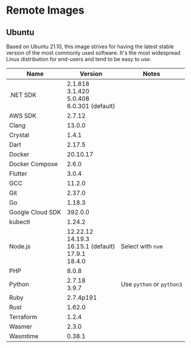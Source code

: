# Remote Images

## Ubuntu

Based on Ubuntu 21.10, this image strives for having the latest stable version of the most commonly used software. It's the most widespread Linux distribution for end-users and tend to be easy to use.

<!-- BEGIN GENERATED SECTION: ubuntu -->

| Name | Version | Notes |
| ---- | ------- | ----- |
| .NET SDK | 2.1.818<br>3.1.420<br>5.0.408<br>6.0.301 (default) |
| AWS SDK | 2.7.12 |
| Clang | 13.0.0 |
| Crystal | 1.4.1 |
| Dart | 2.17.5 |
| Docker | 20.10.17 |
| Docker Compose | 2.6.0 |
| Flutter | 3.0.4 |
| GCC | 11.2.0 |
| Git | 2.37.0 |
| Go | 1.18.3 |
| Google Cloud SDK | 392.0.0 |
| kubectl | 1.24.2 |
| Node.js | 12.22.12<br>14.19.3<br>16.15.1 (default)<br>17.9.1<br>18.4.0 | Select with `nvm` |
| PHP | 8.0.8 |
| Python | 2.7.18<br>3.9.7 | Use `python` or `python3` |
| Ruby | 2.7.4p191 |
| Rust | 1.62.0 |
| Terraform | 1.2.4 |
| Wasmer | 2.3.0 |
| Wasmtime | 0.38.1 |

<!-- END GENERATED SECTION: ubuntu -->
